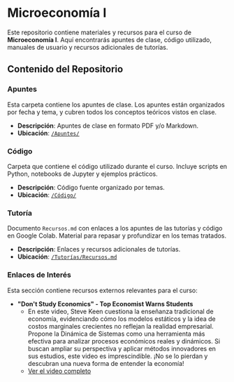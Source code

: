# Microeconomía I

Este repositorio contiene materiales y recursos para el curso de **Microeconomía I**. Aquí encontrarás apuntes de clase, código utilizado, manuales de usuario y recursos adicionales de tutorías.

## Contenido del Repositorio

### Apuntes

Esta carpeta contiene los apuntes de clase. Los apuntes están organizados por fecha y tema, y cubren todos los conceptos teóricos vistos en clase.

- **Descripción**: Apuntes de clase en formato PDF y/o Markdown.
- **Ubicación**: [`/Apuntes/`](./Apuntes/)

### Código

Carpeta que contiene el código utilizado durante el curso. Incluye scripts en Python, notebooks de Jupyter y ejemplos prácticos.

- **Descripción**: Código fuente organizado por temas.
- **Ubicación**: [`/Código/`](./Código/)

### Tutoría

Documento `Recursos.md` con enlaces a los apuntes de las tutorías y código en Google Colab. Material para repasar y profundizar en los temas tratados.

- **Descripción**: Enlaces y recursos adicionales de tutorías.
- **Ubicación**: [`/Tutorías/Recursos.md`](./Tutorías/Recursos.md)

### Enlaces de Interés

Esta sección contiene recursos externos relevantes para el curso:

- **"Don't Study Economics" - Top Economist Warns Students**
  - En este video, Steve Keen cuestiona la enseñanza tradicional de economía, evidenciando cómo los modelos estáticos y la idea de costos marginales crecientes no reflejan la realidad empresarial. Propone la Dinámica de Sistemas como una herramienta más efectiva para analizar procesos económicos reales y dinámicos. Si buscan ampliar su perspectiva y aplicar métodos innovadores en sus estudios, este video es imprescindible. ¡No se lo pierdan y descubran una nueva forma de entender la economía!
  - [Ver el video completo](https://www.youtube.com/watch?v=oO7iCv_NsPE)